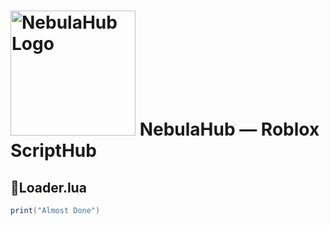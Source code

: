 # <img src="https://dirtyw0rk.neocities.org/Untitled_design__18_-removebg-preview.png" alt="NebulaHub Logo" width="200"/> NebulaHub — Roblox ScriptHub

## 🔌Loader.lua
```lua
print("Almost Done")

